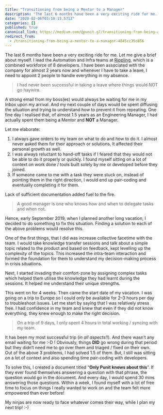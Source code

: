 ```yaml
---
title: "Transitioning from being a Mentor to a Manager"
description: "The last 6 months have been a very exciting ride for me. Let me give a brief about myself. I lead the Automation and Infra teams at…"
date: "2020-02-06T03:10:15.571Z"
categories: []
published: true
canonical_link: https://medium.com/@punit.g7/transitioning-from-being-a-mentor-to-a-manager-4845cc35c856
redirect_from:
  - /transitioning-from-being-a-mentor-to-a-manager-4845cc35c856
---
```


The last 6 months have been a very exciting ride for me. Let me give a brief about myself. I lead the Automation and Infra teams at [Rippling](https://mbsy.co/r9cCd), which is a combined workforce of 8 developers. I have been associated with the company for almost 2 years now and whenever I have to take a leave, I need to appoint 2 people to handle everything in my absence.

> I had never been successful in taking a leave where things would NOT go haywire.

A strong email from my boss(es) would always be waiting for me in my Inbox upon my arrival. And my next couple of days would be spent diffusing the situation and trying to understand how to prevent it from repeating. One fine day I realised that, of almost 1.5 years as an Engineering Manager, I had actually spent them being a Mentor and **NOT** a Manager.



Let me elaborate:  
1) I always gave orders to my team on what to do and how to do it. I almost never asked them for their approach or solutions. It affected their personal growth as well.  
2) I was always reluctant to hand-off tasks if I feared that they would not be able to do it properly or quickly. I found myself sitting on a lot of context on work done / tools built solely by me or developed before they joined.  
3) If someone came to me with a task they were stuck on, instead of pointing them in the right direction, I would end up pair-coding and eventually completing it for them.

Lack of sufficient documentation added fuel to the fire.

> A good manager is one who knows how and when to delegate tasks and when not.

Hence, early September 2019, when I planned another long vacation, I decided to do something to fix this situation. Finding a solution to each of the above problems would resolve this.

One of the first things, that I did was increase collective facetime with the team. I would take knowledge transfer sessions and talk about a simple topic related to the product and based on feedback, kept levelling up the complexity of the topics. This increased the intra-team interaction and formed the foundation for them to understand my decision-making process in crisis situations.

Next, I started invading their comfort-zone by assigning complex tasks which helped them utilise the knowledge they had learnt during the sessions. It helped me understand their unique strengths.



This went on for 4 weeks. Then came the start date of my vacation. I was going on a trip to Europe so I could only be available for 2–3 hours per day to troubleshoot issues. Let me start by saying that I was relatively stress free. I had confidence in my team and knew that even if they did not know everything, they knew enough to make the right decision.

> On a trip of 9 days, I only spent 4 hours in total working / syncing with my team.

It has been my most successful trip (_in all aspects!!_). And there wasn’t any email waiting for me :-D ! Obviously, things **DID** go wrong during that period but they didn’t need me to go over them and triaged / fixed on their own. Out of the above 3 problems, I had solved 1.5 of them. But, I still was sitting on a lot of context and also spending time pair-coding with developers.

To solve this, I created a document titled “**Only Punit knows about this**”. If they ever found themselves answering a question with that phrase, the question would go in the document. And every day, I would spend 30 mins answering those questions. Within a week, I found myself with a lot of free time to focus on things I really wanted to work on and the team felt more empowered than ever before!



My ninjas are now ready to face whatever comes their way, while I plan my next trip! :-)
